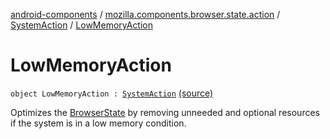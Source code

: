 [android-components](../../index.md) / [mozilla.components.browser.state.action](../index.md) / [SystemAction](index.md) / [LowMemoryAction](./-low-memory-action.md)

# LowMemoryAction

`object LowMemoryAction : `[`SystemAction`](index.md) [(source)](https://github.com/mozilla-mobile/android-components/blob/master/components/browser/state/src/main/java/mozilla/components/browser/state/action/BrowserAction.kt#L42)

Optimizes the [BrowserState](../../mozilla.components.browser.state.state/-browser-state/index.md) by removing unneeded and optional
resources if the system is in a low memory condition.

